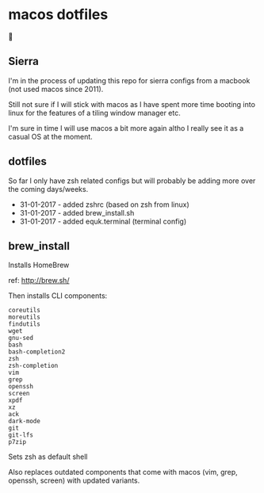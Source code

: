 # macos dotfiles

:green_apple:

## Sierra

I'm in the process of updating this repo for sierra configs from a macbook (not used macos since 2011).

Still not sure if I will stick with macos as I have spent more time booting into linux for the features of a tiling window manager etc.

I'm sure in time I will use macos a bit more again altho I really see it as a casual OS at the moment.

## dotfiles

So far I only have zsh related configs but will probably be adding more over the coming days/weeks.

* 31-01-2017 - added zshrc (based on zsh from linux)
* 31-01-2017 - added brew_install.sh
* 31-01-2017 - added equk.terminal (terminal config)

## brew_install

Installs HomeBrew

ref: http://brew.sh/

Then installs CLI components:

    coreutils
    moreutils
    findutils
    wget
    gnu-sed
    bash
    bash-completion2
    zsh
    zsh-completion
    vim
    grep
    openssh
    screen
    xpdf
    xz
    ack
    dark-mode
    git
    git-lfs
    p7zip

Sets zsh as default shell

Also replaces outdated components that come with macos (vim, grep, openssh, screen) with updated variants.
